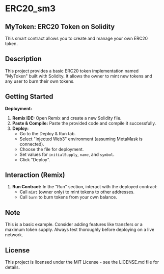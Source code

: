 # ERC20_sm3
## MyToken: ERC20 Token on Solidity

This smart contract allows you to create and manage your own ERC20 token.

## Description

This project provides a basic ERC20 token implementation named "MyToken" built with Solidity. It allows the owner to mint new tokens and any user to burn their own tokens. 

## Getting Started

**Deployment:**

1. **Remix IDE:** Open Remix and create a new Solidity file.
2. **Paste & Compile:** Paste the provided code and compile it successfully.
3. **Deploy:**
    - Go to the Deploy & Run tab.
    - Select "Injected Web3" environment (assuming MetaMask is connected).
    - Choose the file for deployment.
    - Set values for `initialSupply`, `name`, and `symbol`.
    - Click "Deploy".

## Interaction (Remix)

1. **Run Contract:** In the "Run" section, interact with the deployed contract:
    * Call `mint` (owner only) to mint tokens to other addresses.
    * Call `burn` to burn tokens from your own balance.

## Note

This is a basic example. Consider adding features like transfers or a maximum token supply. Always test thoroughly before deploying on a live network.

## License

This project is licensed under the MIT License - see the LICENSE.md file for details.
